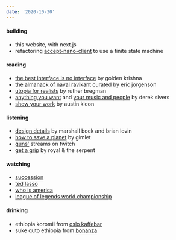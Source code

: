 ```yaml
---
date: '2020-10-30'
---
```


#### building

- this website, with next.js
- refactoring [accept-nano-client](https://github.com/accept-nano/accept-nano-client) to use a finite state machine

#### reading

- [the best interface is no interface](../books/the-best-interface-is-no-interface.md) by golden krishna
- [the almanack of naval ravikant](https://www.navalmanack.com) curated by eric jorgenson
- [utopia for realists](../books/utopia-for-realists.md) by ruther bregman
- [anything you want](../books/anything-you-want.md) and [your music and people](../books/your-music-and-people.md) by derek sivers
- [show your work](../books/show-your-work.md) by austin kleon

#### listening

- [design details](https://designdetails.fm) by marshall bock and brian lovin
- [how to save a planet](https://gimletmedia.com/shows/howtosaveaplanet) by gimlet
- [guns'](https://gunselsenol.com) streams on twitch
- [get a grip](https://open.spotify.com/album/2Yn5QhZEEoDl1MDMVjY3Ao?si=4_7i0rFNQ22e4lWdazpbGw) by royal & the serpent

#### watching

- [succession](https://www.imdb.com/title/tt7660850)
- [ted lasso](https://www.imdb.com/title/tt10986410)
- [who is america](https://www.imdb.com/title/tt8679236)
- [league of legends world championship](https://lolesports.com)

#### drinking

- ethiopia koromii from [oslo kaffebar](../notes/coffee-bean-package-perfect.md)
- suke quto ethiopia from [bonanza](../notes/coffee-bean-package-not-perfect.md)
